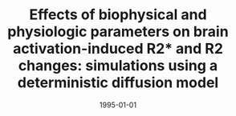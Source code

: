 ---
title: "Effects of biophysical and physiologic parameters on brain activation-induced R2* and R2 changes: simulations using a deterministic diffusion model"
date: 1995-01-01
authors_string: Peter Bandettini, E. Wong
authors:
   - Peter Bandettini
   - E. Wong
author_ids:
   - peter_bandettini
journal: 'International Journal of Imaging Systems and Technology'
volume: 6
issue: 
pages: 133-152
book_title: ''
publisher: ''
abstract: ""
project_id: 
paper_url: 
doi: 
data_loc: ''
code_loc: ''
file: '/assets/publications//assets/publications/'
file_name: '/assets/publications/'
type: journal_article
pub_str: ' (1995) International Journal of Imaging Systems and Technology 6: 133-152'
layout: publication 
---